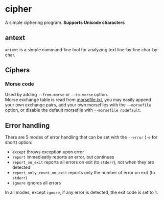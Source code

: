 # cipher
A simple ciphering program. **Supports Unicode characters**


## antext
`antext` is a simple command-line tool for analyzing text line-by-line char-by-char.


## Ciphers
### Morse code
Used by adding `--from-morse` or `--to-morse` option. \
Morse exchange table is read from [morsefile.txt](./morsefile.txt), you may easily append your own exchange pairs, add your own morsefiles with the `--morsefile` option, or disable the default morsefile with `--morsefile nodefault`.


## Error handling
There are 5 modes of error handling that can be set with the `--error` (`-e` for short) option:
- `except` throws exception upon error
- `report` immedieatly reports an error, but continues
- `report_on_exit` reports all errors on exit (to `stderr`), not when they are detected
- `report_only_count_on_exit` reports only the number of error on exit (to `stderr`)
- `ignore` ignores all errors

In all modes, except `ignore`, if any error is detected, the exit code is set to 1.
